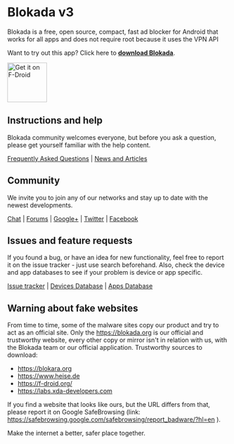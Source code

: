 # Blokada v3

Blokada is a free, open source, compact, fast ad blocker for Android that works for all apps and does not require root because it uses the VPN API

Want to try out this app? Click here to **[download Blokada](http://go.blokada.org/download_section)**.

<a href="https://f-droid.org/packages/org.blokada.alarm/" target="_blank">
<img src="https://fdroid.gitlab.io/artwork/badge/get-it-on.png" alt="Get it on F-Droid" height="90"/></a>

## Instructions and help

Blokada community welcomes everyone, but before you ask a question, please get yourself familiar with the help content.

[Frequently Asked Questions](http://go.blokada.org/faq) | [News and Articles](http://go.blokada.org/blog)

## Community

We invite you to join any of our networks and stay up to date with the newest developments.

[Chat](http://go.blokada.org/chat) | [Forums](http://go.blokada.org/forum) | [Google+](http://go.blokada.org/social_gplus) | [Twitter](http://go.blokada.org/social_twitter) | [Facebook](http://go.blokada.org/social_facebook) 

## Issues and feature requests

If you found a bug, or have an idea for new functionality, feel free to report it on the issue tracker - just use search beforehand. Also, check the device and app databases to see if your problem is device or app specific.

[Issue tracker](http://go.blokada.org/issue) | [Devices Database](http://go.blokada.org/issue_device) | [Apps Database](http://go.blokada.org/issue_app)



## Warning about fake websites

From time to time, some of the malware sites copy our product and try to act as an official site.
Only the https://blokada.org is our official and trustworthy website, every other copy or mirror isn't in relation with us, with the Blokada team or our official application.
Trustworthy sources to download:
- https://blokara.org
- https://www.heise.de
- https://f-droid.org/
- https://labs.xda-developers.com

If you find a website that looks like ours, but the URL differs from that, please report it on Google SafeBrowsing (link: https://safebrowsing.google.com/safebrowsing/report_badware/?hl=en ).

Make the internet a better, safer place together.
